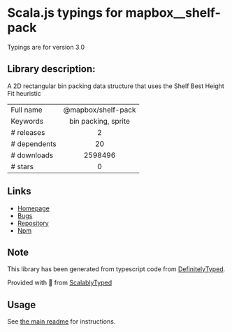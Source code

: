 
# Scala.js typings for mapbox__shelf-pack

Typings are for version 3.0

## Library description:
A 2D rectangular bin packing data structure that uses the Shelf Best Height Fit heuristic

|                    |                 |
| ------------------ | :-------------: |
| Full name          | @mapbox/shelf-pack |
| Keywords           | bin packing, sprite |
| # releases         | 2 |
| # dependents       | 20 |
| # downloads        | 2598496 |
| # stars            | 0 |

## Links
- [Homepage](https://github.com/mapbox/shelf-pack#readme)
- [Bugs](https://github.com/mapbox/shelf-pack/issues)
- [Repository](https://github.com/mapbox/shelf-pack)
- [Npm](https://www.npmjs.com/package/%40mapbox%2Fshelf-pack)
    


## Note
This library has been generated from typescript code from [DefinitelyTyped](https://definitelytyped.org).

Provided with :purple_heart: from [ScalablyTyped](https://github.com/oyvindberg/ScalablyTyped)

## Usage
See [the main readme](../../readme.md) for instructions.



